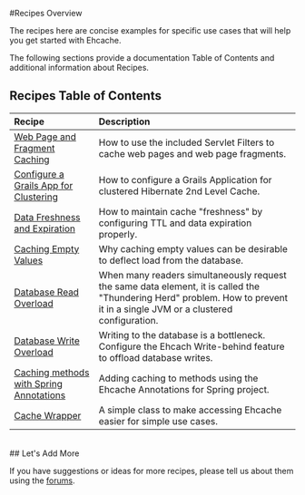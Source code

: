 ---
---
#Recipes Overview

The recipes here are concise examples for specific use cases that will help you get started with Ehcache. 

The following sections provide a documentation Table of Contents and additional information about Recipes.

## Recipes Table of Contents

| Recipe | Description |
|:-------|:------------|
|[Web Page and Fragment Caching](/documentation/2.8/recipes/pagecaching)|How to use the included Servlet Filters to cache web pages and web page fragments.|
|[Configure a Grails App for Clustering](/documentation/2.8/recipes/grails)|How to configure a Grails Application for clustered Hibernate 2nd Level Cache.|
|[Data Freshness and Expiration](/documentation/2.8/recipes/expiration)|How to maintain cache "freshness" by configuring TTL and data expiration properly.|
|[Caching Empty Values](/documentation/2.8/recipes/cachenull)|Why caching empty values can be desirable to deflect load from the database.|
|[Database Read Overload](/documentation/2.8/recipes/thunderingherd)|When many readers simultaneously request the same data element, it is called the "Thundering Herd" problem.  How to prevent it in a single JVM or a clustered configuration.|
|[Database Write Overload](/documentation/2.8/recipes/writebehind)|Writing to the database is a bottleneck. Configure the Ehcach Write-behind feature to offload database writes.|
|[Caching methods with Spring Annotations](/documentation/2.8/recipes/spring-annotations)|Adding caching to methods using the Ehcache Annotations for Spring project.|
|[Cache Wrapper](/documentation/2.8/recipes/wrapper)|A simple class to make accessing Ehcache easier for simple use cases.|


<br>
## Let's Add More

If you have suggestions or ideas for more recipes, please tell us about them using the [forums](https://groups.google.com/forum/#!forum/ehcache-users).
